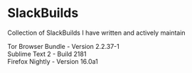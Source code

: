 SlackBuilds
===========

Collection of SlackBuilds I have written and actively maintain

Tor Browser Bundle - Version 2.2.37-1   
Sublime Text 2     - Build 2181    
Firefox Nightly    - Version 16.0a1